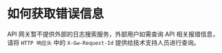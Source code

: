# 如何获取错误信息

API 网关暂不提供外部的日志搜索服务，外部用户如需查询 API 相关报错信息，请将 `HTTP 响应头` 中的 `X-Gw-Request-Id` 提供给技术支持人员进行查询。
